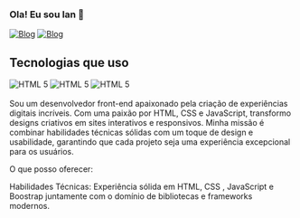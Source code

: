 ### Ola! Eu sou Ian 🤚
 
[![Blog](https://img.shields.io/badge/YouTube-FF0000?style=for-the-badge&logo=youtube&logoColor=white)](https://www.youtube.com/@_L1iL)
[![Blog](https://img.shields.io/badge/LinkedIn-0077B5?style=for-the-badge&logo=linkedin&logoColor=white)](https://www.linkedin.com/in/ian-dourado-5aa76b285/)

 
## Tecnologias que uso
 
<div>
<img alt="HTML 5" src="https://img.shields.io/badge/HTML5-E34F26?style=for-the-badge&logo=html5&logoColor=white"/>
<img alt="HTML 5" src="https://img.shields.io/badge/CSS3-1572B6?style=for-the-badge&logo=css3&logoColor=white"/>
<img alt="HTML 5" src="https://img.shields.io/badge/JavaScript-F7DF1E?style=for-the-badge&logo=javascript&logoColor=black"/>


</div>
<br>
Sou um desenvolvedor front-end apaixonado pela criação de experiências digitais incríveis. Com uma paixão por HTML, CSS e JavaScript, transformo designs criativos em sites interativos e responsivos. Minha missão é combinar habilidades técnicas sólidas com um toque de design e usabilidade, garantindo que cada projeto seja uma experiência excepcional para os usuários.

O que posso oferecer:

Habilidades Técnicas: Experiência sólida em HTML, CSS , JavaScript e Boostrap juntamente com o domínio de bibliotecas e frameworks modernos.
 
